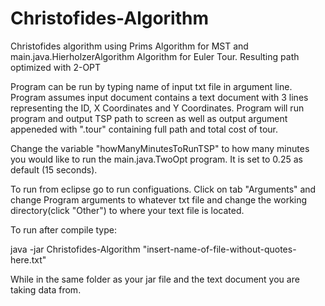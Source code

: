 # Christofides-Algorithm
Christofides algorithm using Prims Algorithm for MST and main.java.HierholzerAlgorithm Algorithm for Euler Tour. Resulting path optimized with 2-OPT

Program can be run by typing name of input txt file in argument line. 
Program assumes input document contains a text document with 3 lines representing the ID, X Coordinates and Y Coordinates.
Program will run program and output TSP path to screen as well as output argument appeneded with ".tour" containing full path and total cost of 
tour.

Change the variable "howManyMinutesToRunTSP" to how many minutes you would like to run the main.java.TwoOpt program. It is set to 0.25 as default (15 seconds).

To run from eclipse go to run configuations. Click on tab "Arguments" and change Program arguments to whatever txt file and change the working directory(click "Other") to where your text file is located. 

To run after compile type: 

java -jar Christofides-Algorithm "insert-name-of-file-without-quotes-here.txt" 

While in the same folder as your jar file and the text document you are taking data from.
